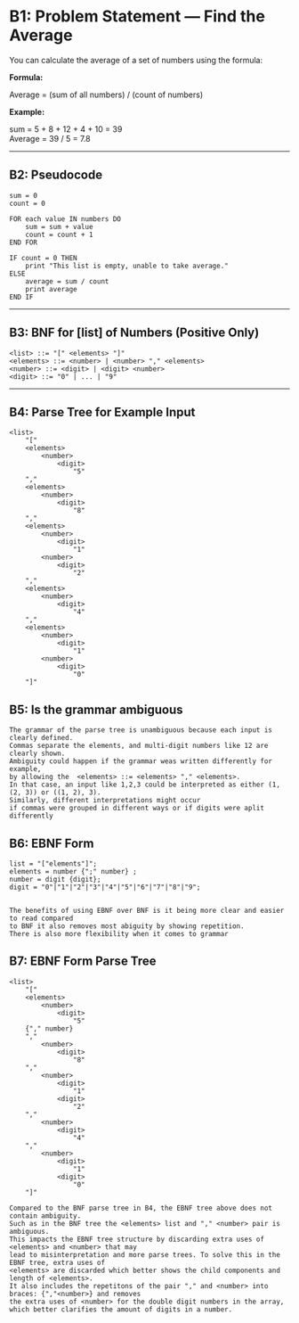 # B1: Problem Statement — Find the Average

You can calculate the average of a set of numbers using the formula:

**Formula:**

Average = (sum of all numbers) / (count of numbers)

**Example:**

sum = 5 + 8 + 12 + 4 + 10 = 39  
Average = 39 / 5 = 7.8

---

## B2: Pseudocode

```text
sum = 0
count = 0

FOR each value IN numbers DO
    sum = sum + value
    count = count + 1
END FOR

IF count = 0 THEN
    print "This list is empty, unable to take average."
ELSE
    average = sum / count
    print average
END IF
```


---

## B3: BNF for [list] of Numbers (Positive Only)

```bnf
<list> ::= "[" <elements> "]"
<elements> ::= <number> | <number> "," <elements>
<number> ::= <digit> | <digit> <number>
<digit> ::= "0" | ... | "9"
```

---

## B4: Parse Tree for Example Input

```text
<list>
    "["
    <elements>
        <number>
            <digit>
                "5"
    ","
    <elements>
        <number>
            <digit>
                "8"
    ","
    <elements>
        <number>
            <digit>
                "1"
        <number>
            <digit>
                "2"
    ","
    <elements>
        <number>
            <digit>
                "4"
    ","
    <elements>
        <number>
            <digit>
                "1"
        <number>
            <digit>
                "0"
    "]"
```
## B5: Is the grammar ambiguous 
```text
The grammar of the parse tree is unambiguous because each input is clearly defined.
Commas separate the elements, and multi-digit numbers like 12 are clearly shown.
Ambiguity could happen if the grammar weas written differently for example,
by allowing the  <elements> ::= <elements> "," <elements>.
In that case, an input like 1,2,3 could be interpreted as either (1, (2, 3)) or ((1, 2), 3).
Similarly, different interpretations might occur
if commas were grouped in different ways or if digits were aplit differently 

```
## B6: EBNF Form
```text
list = "["elements"]";
elements = number {";" number} ;
number = digit {digit};
digit = "0"|"1"|"2"|"3"|"4"|"5"|"6"|"7"|"8"|"9";


The benefits of using EBNF over BNF is it being more clear and easier to read compared
to BNF it also removes most abiguity by showing repetition.
There is also more flexibility when it comes to grammar 
```
## B7: EBNF Form Parse Tree
```text
<list>
    "["
    <elements>
        <number>
            <digit>
                "5"
    {"," number}
	","
        <number>
            <digit>
                "8"
    ","
        <number>
            <digit>
                "1"
            <digit>
                "2"
    ","
        <number>
            <digit>
                "4"
    ","
        <number>
            <digit>
                "1"
            <digit>
                "0"
    "]"
	
Compared to the BNF parse tree in B4, the EBNF tree above does not contain ambiguity.
Such as in the BNF tree the <elements> list and "," <number> pair is ambiguous.
This impacts the EBNF tree structure by discarding extra uses of <elements> and <number> that may
lead to misinterpretation and more parse trees. To solve this in the EBNF tree, extra uses of
<elements> are discarded which better shows the child components and length of <elements>.
It also includes the repetitons of the pair "," and <number> into braces: {","<number>} and removes
the extra uses of <number> for the double digit numbers in the array,
which better clarifies the amount of digits in a number. 
```
